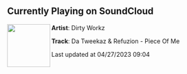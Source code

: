 ## Currently Playing on SoundCloud

[<img align="left" width="100" src="https://i1.sndcdn.com/artworks-slvNYHPyS4z06syA-SPlqvw-t500x500.jpg">](https://soundcloud.com/dirtyworkzofficial/da-tweekaz-refuzion-piece-of-me)

**Artist**: Dirty Workz 

**Track**: Da Tweekaz & Refuzion - Piece Of Me

Last updated at 04/27/2023 09:04
